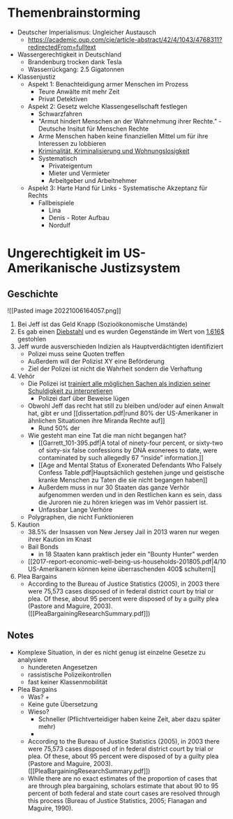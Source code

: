# Themenbrainstorming
+ Deutscher Imperialismus: Ungleicher Austausch
	+ https://academic.oup.com/cje/article-abstract/42/4/1043/4768311?redirectedFrom=fulltext
+ Wassergerechtigkeit in Deutschland
	+ Brandenburg trocken dank Tesla
	+ Wasserrückgang: 2.5 Gigatonnen
+ Klassenjustiz
	+ Aspekt 1: Benachteidigung armer Menschen im Prozess
		+ Teure Anwälte mit mehr Zeit
		+ Privat Detektiven
	+ Aspekt 2: Gesetz welche Klassengesellschaft festlegen
		+ Schwarzfahren
		+ "Armut hindert Menschen an der Wahrnehmung ihrer Rechte." - Deutsche Insitut für Menschen Rechte
		+ Arme Menschen haben keine finanziellen Mittel um für ihre Interessen zu  lobbieren
		+ [Kriminalität, Kriminalisierung  und Wohnungslosigkeit](https://dspace.ub.uni-siegen.de/bitstream/ubsi/292/1/mueller_marion.pdf)
		+ Systematisch
			+ Privateigentum
			+ Mieter und Vermieter
			+ Arbeitgeber und Arbeitnehmer
	+ Aspekt 3: Harte Hand für Links - Systematische Akzeptanz für Rechts
		+ Fallbeispiele
			+ Lina
			+ Denis - Roter Aufbau
			+ Nordulf
# Ungerechtigkeit im US-Amerikanische Justizsystem
## Geschichte
![[Pasted image 20221006164057.png]]
1. Bei Jeff ist das Geld Knapp (Sozioökonomische Umstände)
2. Es gab einen [Diebstahl](https://infotracer.com/infocenter/top-reasons-for-incarceration-in-the-u-s/) und es wurden Gegenstände im Wert von [1.616$](https://www.statista.com/statistics/252451/average-value-of-property-stolen-by-larceny-theft-in-the-us-by-type/) gestohlen
3. Jeff wurde ausverschieden Indizien als Hauptverdächtigten identifiziert
   + Polizei muss seine Quoten treffen
   + Außerdem will der Polizist XY eine Beförderung
   + Ziel der Polizei ist nicht die Wahrheit sondern die Verhaftung
4. Vehör
   + Die Polizei ist [trainiert alle möglichen Sachen als indizien seiner Schuldigkeit zu interpretieren](https://theintercept.com/2020/08/12/blueleaks-law-enforcement-police-lie-detection/)
      + Polizei darf über Beweise lügen
   + Obwohl Jeff das recht hat still zu bleiben und/oder auf einen Anwalt hat, gibt er und  [[dissertation.pdf|rund 80% der US-Amerikaner in ähnlichen Situationen ihre Miranda Rechte auf]]
	   + Rund 50% der 
   + Wie gesteht man eine Tat die man nicht begangen hat?
      + [[Garrett_101-395.pdf|A total of ninety-four percent, or sixty-two of sixty-six false confessions by DNA exonerees to date, were contaminated by such allegedly 67 “inside” information.]]
      + [[Age and Mental Status of Exonerated Defendants Who Falsely Confess Table.pdf|Hauptsächlich gestehen junge und geistische kranke Menschen zu Taten die sie nicht begangen haben]]
      + Außerdem muss in nur 30 Staaten das ganze Verhör aufgenommen werden und in den Restlichen kann es sein, dass die Juroren nie zu hören kriegen was im Vehör passiert ist.
      + Unfassbar Lange Verhöre
   +  Polygraphen, die nicht Funktionieren
5. Kaution
   + 38.5% der Insassen von New Jersey Jail in 2013 waren nur wegen ihrer Kaution im Knast	
   + Bail Bonds
		+ in 18 Staaten kann praktisch jeder ein "Bounty Hunter" werden
   + [[2017-report-economic-well-being-us-households-201805.pdf|4/10 US-Amerikanern können keine überraschenden 400$ schultern]]
6. Plea Bargains
	+ According to the Bureau of Justice Statistics (2005), in 2003 there were 75,573 cases disposed of in federal district court by trial or plea. Of these, about 95 percent were	disposed of by a guilty plea (Pastore and Maguire, 2003). ([[PleaBargainingResearchSummary.pdf]])
## Notes
+ Komplexe Situation, in der es nicht genug ist einzelne Gesetze zu analysiere
	+  hundereten Angesetzen
	+ rassistische Polizeikontrollen
	+ fast keiner Klassenmobilität
+ Plea Bargains
	+ Was?
		+ 
	+ Keine gute Übersetzung 
	+ Wieso?
		+ Schneller (Pflichtverteidiger haben keine Zeit, aber dazu später mehr)
		+ 
	+ According to the Bureau of Justice Statistics (2005), in 2003 there were 75,573 cases disposed of in federal district court by trial or plea. Of these, about 95 percent were	disposed of by a guilty plea (Pastore and Maguire, 2003). ([[PleaBargainingResearchSummary.pdf]])
	+ While there are no exact estimates of the proportion of cases that are through plea bargaining, scholars estimate that about 90 to 95 percent of both federal and state court cases are resolved through this process (Bureau of Justice Statistics, 2005; Flanagan and Maguire, 1990).